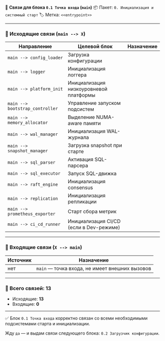 🔗 **Связи для блока `0.1 Точка входа` (`main`)**
📦 Пакет: `0. Инициализация и системный старт`
🏷️ Метка: `<<entrypoint>>`

---

### 🔻 Исходящие связи (`main --> X`)

| Направление                     | Целевой блок                            | Назначение |
| ------------------------------- | --------------------------------------- | ---------- |
| `main --> config_loader`        | Загрузка конфигурации                   |            |
| `main --> logger`               | Инициализация логгера                   |            |
| `main --> platform_init`        | Инициализация низкоуровневой платформы  |            |
| `main --> bootstrap_controller` | Управление запуском подсистем           |            |
| `main --> memory_allocator`     | Выделение NUMA-aware памяти             |            |
| `main --> wal_manager`          | Инициализация WAL-журнала               |            |
| `main --> snapshot_manager`     | Загрузка snapshot при старте            |            |
| `main --> sql_parser`           | Активация SQL-парсера                   |            |
| `main --> sql_executor`         | Запуск SQL-движка                       |            |
| `main --> raft_engine`          | Инициализация consensus                 |            |
| `main --> replication`          | Инициализация репликации                |            |
| `main --> prometheus_exporter`  | Старт сбора метрик                      |            |
| `main --> ci_cd_runner`         | Инициализация CI/CD (если в Dev-режиме) |            |

---

### 🔺 Входящие связи (`X --> main`)

| Источник | Назначение                                     |
| -------- | ---------------------------------------------- |
| нет      | `main` — точка входа, не имеет внешних вызовов |

---

### 🧩 Всего связей: **13**

* Исходящие: **13**
* Входящие: **0**

---

✅ Блок `0.1 Точка входа` корректно связан со всеми необходимыми подсистемами старта и инициализации.

Жду `да` — и выдам связи следующего блока: `0.2 Загрузчик конфигурации`.
